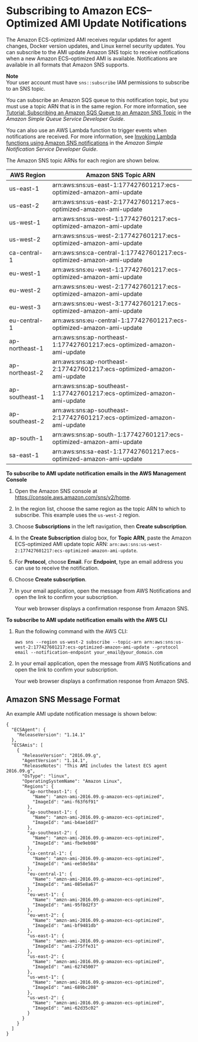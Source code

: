 # Subscribing to Amazon ECS–Optimized AMI Update Notifications<a name="ECS-AMI-SubscribeTopic"></a>

The Amazon ECS\-optimized AMI receives regular updates for agent changes, Docker version updates, and Linux kernel security updates\. You can subscribe to the AMI update Amazon SNS topic to receive notifications when a new Amazon ECS–optimized AMI is available\. Notifications are available in all formats that Amazon SNS supports\. 

**Note**  
Your user account must have `sns::subscribe` IAM permissions to subscribe to an SNS topic\.

You can subscribe an Amazon SQS queue to this notification topic, but you must use a topic ARN that is in the same region\. For more information, see [Tutorial: Subscribing an Amazon SQS Queue to an Amazon SNS Topic]() in the *Amazon Simple Queue Service Developer Guide*\.

You can also use an AWS Lambda function to trigger events when notifications are received\. For more information, see [Invoking Lambda functions using Amazon SNS notifications](http://docs.aws.amazon.com/sns/latest/dg/sns-lambda.html) in the *Amazon Simple Notification Service Developer Guide*\.

The Amazon SNS topic ARNs for each region are shown below\.


| AWS Region | Amazon SNS Topic ARN | 
| --- | --- | 
| us\-east\-1 | arn:aws:sns:us\-east\-1:177427601217:ecs\-optimized\-amazon\-ami\-update | 
| us\-east\-2 | arn:aws:sns:us\-east\-2:177427601217:ecs\-optimized\-amazon\-ami\-update | 
| us\-west\-1 | arn:aws:sns:us\-west\-1:177427601217:ecs\-optimized\-amazon\-ami\-update | 
| us\-west\-2 | arn:aws:sns:us\-west\-2:177427601217:ecs\-optimized\-amazon\-ami\-update | 
| ca\-central\-1 | arn:aws:sns:ca\-central\-1:177427601217:ecs\-optimized\-amazon\-ami\-update | 
| eu\-west\-1 | arn:aws:sns:eu\-west\-1:177427601217:ecs\-optimized\-amazon\-ami\-update | 
| eu\-west\-2 | arn:aws:sns:eu\-west\-2:177427601217:ecs\-optimized\-amazon\-ami\-update | 
| eu\-west\-3 | arn:aws:sns:eu\-west\-3:177427601217:ecs\-optimized\-amazon\-ami\-update | 
| eu\-central\-1 | arn:aws:sns:eu\-central\-1:177427601217:ecs\-optimized\-amazon\-ami\-update | 
| ap\-northeast\-1 | arn:aws:sns:ap\-northeast\-1:177427601217:ecs\-optimized\-amazon\-ami\-update | 
| ap\-northeast\-2 | arn:aws:sns:ap\-northeast\-2:177427601217:ecs\-optimized\-amazon\-ami\-update | 
| ap\-southeast\-1 | arn:aws:sns:ap\-southeast\-1:177427601217:ecs\-optimized\-amazon\-ami\-update | 
| ap\-southeast\-2 | arn:aws:sns:ap\-southeast\-2:177427601217:ecs\-optimized\-amazon\-ami\-update | 
| ap\-south\-1 | arn:aws:sns:ap\-south\-1:177427601217:ecs\-optimized\-amazon\-ami\-update | 
| sa\-east\-1 | arn:aws:sns:sa\-east\-1:177427601217:ecs\-optimized\-amazon\-ami\-update | 

**To subscribe to AMI update notification emails in the AWS Management Console**

1. Open the Amazon SNS console at [https://console\.aws\.amazon\.com/sns/v2/home](https://console.aws.amazon.com/sns/v2/home)\.

1. In the region list, choose the same region as the topic ARN to which to subscribe\. This example uses the `us-west-2` region\.

1. Choose **Subscriptions** in the left navigation, then **Create subscription**\.

1. In the **Create Subscription** dialog box, for **Topic ARN**, paste the Amazon ECS\-optimized AMI update topic ARN: `arn:aws:sns:us-west-2:177427601217:ecs-optimized-amazon-ami-update`\. 

1. For **Protocol**, choose **Email**\. For **Endpoint**, type an email address you can use to receive the notification\.

1. Choose **Create subscription**\.

1. In your email application, open the message from AWS Notifications and open the link to confirm your subscription\.

   Your web browser displays a confirmation response from Amazon SNS\.

**To subscribe to AMI update notification emails with the AWS CLI**

1. Run the following command with the AWS CLI:

   ```
   aws sns --region us-west-2 subscribe --topic-arn arn:aws:sns:us-west-2:177427601217:ecs-optimized-amazon-ami-update --protocol email --notification-endpoint your_email@your_domain.com
   ```

1. In your email application, open the message from AWS Notifications and open the link to confirm your subscription\.

   Your web browser displays a confirmation response from Amazon SNS\.

## Amazon SNS Message Format<a name="ECS-AMI-Notification-format"></a>

An example AMI update notification message is shown below:

```
{
  "ECSAgent": {
    "ReleaseVersion": "1.14.1"
  },
  "ECSAmis": [
    {
      "ReleaseVersion": "2016.09.g",
      "AgentVersion": "1.14.1",
      "ReleaseNotes": "This AMI includes the latest ECS agent 2016.09.g",
      "OsType": "linux",
      "OperatingSystemName": "Amazon Linux",
      "Regions": {
        "ap-northeast-1": {
          "Name": "amzn-ami-2016.09.g-amazon-ecs-optimized",
          "ImageId": "ami-f63f6f91"
        },
        "ap-southeast-1": {
          "Name": "amzn-ami-2016.09.g-amazon-ecs-optimized",
          "ImageId": "ami-b4ae1dd7"
        },
        "ap-southeast-2": {
          "Name": "amzn-ami-2016.09.g-amazon-ecs-optimized",
          "ImageId": "ami-fbe9eb98"
        },
        "ca-central-1": {
          "Name": "amzn-ami-2016.09.g-amazon-ecs-optimized",
          "ImageId": "ami-ee58e58a"
        },
        "eu-central-1": {
          "Name": "amzn-ami-2016.09.g-amazon-ecs-optimized",
          "ImageId": "ami-085e8a67"
        },
        "eu-west-1": {
          "Name": "amzn-ami-2016.09.g-amazon-ecs-optimized",
          "ImageId": "ami-95f8d2f3"
        },
        "eu-west-2": {
          "Name": "amzn-ami-2016.09.g-amazon-ecs-optimized",
          "ImageId": "ami-bf9481db"
        },
        "us-east-1": {
          "Name": "amzn-ami-2016.09.g-amazon-ecs-optimized",
          "ImageId": "ami-275ffe31"
        },
        "us-east-2": {
          "Name": "amzn-ami-2016.09.g-amazon-ecs-optimized",
          "ImageId": "ami-62745007"
        },
        "us-west-1": {
          "Name": "amzn-ami-2016.09.g-amazon-ecs-optimized",
          "ImageId": "ami-689bc208"
        },
        "us-west-2": {
          "Name": "amzn-ami-2016.09.g-amazon-ecs-optimized",
          "ImageId": "ami-62d35c02"
        }
      }
    }
  ]
}
```